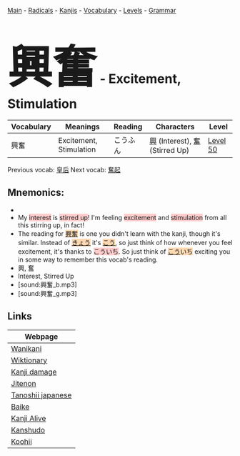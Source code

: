 <style> bigfont {font-size: 100px}</style>
[Main](../README.md) -
[Radicals](../radicals.md) -
[Kanjis](../kanjis.md) -
[Vocabulary](../vocabulary.md) -
[Levels](../levels.md) -
[Grammar](../grammar.md)
# <bigfont> 興奮</bigfont> - Excitement, Stimulation 

| Vocabulary | Meanings | Reading | Characters | Level |
| --- | --- | --- | --- | --- |
| 興奮 | Excitement, Stimulation | こうふん |  [興](../kanjis/興.md) (Interest), [奮](../kanjis/奮.md) (Stirred Up) | [Level 50](../levels/wk_level50.md) |

Previous vocab: [皇后](皇后.md) Next vocab: [奮起](奮起.md) 

## Mnemonics:

* 
* My <span style="background-color:#ffcccb"> interest</span> is <span style="background-color:#ffcccb"> stirred up</span>! I'm feeling <span style="background-color:#ffcccb"> excitement</span> and <span style="background-color:#ffcccb"> stimulation</span> from all this stirring up, in fact!
* The reading for <span style="background-color:#fed8b1"> [興奮](https://jisho.org/search/興奮)</span> is one you didn't learn with the kanji, though it's similar. Instead of <span style="background-color:#fed8b1"> [きょう](https://jisho.org/search/きょう)</span> it's <span style="background-color:#fed8b1"> [こう](https://jisho.org/search/こう)</span>, so just think of how whenever you feel excitement, it's thanks to <span style="background-color:#ffcccb"> こういち</span>. So just think of <span style="background-color:#fed8b1"> [こう](https://jisho.org/search/こう)いち</span> exciting you in some way to remember this vocab's reading.
* 興, 奮
* Interest, Stirred Up
* [sound:興奮_b.mp3]
* [sound:興奮_g.mp3]


## Links 

| Webpage |
| --- |
| [Wanikani          ](https://www.wanikani.com/kanji/興奮) |
| [Wiktionary        ](https://en.wiktionary.org/wiki/興奮) |
| [Kanji damage      ](http://www.kanjidamage.com/kanji/search?utf8=✓&q=興奮) |
| [Jitenon           ](https://jitenon.com/kanji/興奮) |
| [Tanoshii japanese ](https://www.tanoshiijapanese.com/dictionary/kanji.cfm?k=興奮) |
| [Baike             ](https://baike.baidu.com/item/興奮) |
| [Kanji Alive       ](https://app.kanjialive.com/興奮) |
| [Kanshudo          ](https://www.kanshudo.com/searchmn?q=興奮) |
| [Koohii            ](https://kanji.koohii.com/study/kanji/興奮) |
